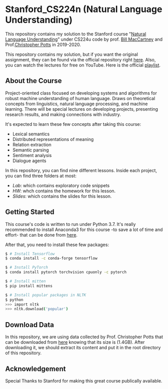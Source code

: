 # Stanford_CS224n (Natural Language Understanding)

This repository contains my solution to the Stanford course "[Natural Language Understanding](http://web.stanford.edu/class/cs224u/)" under CS224u code by prof. [Bill MacCartney](http://nlp.stanford.edu/~wcmac/) and Prof.[Christopher Potts](http://web.stanford.edu/~cgpotts/) in 2019-2020.

This repository contains my solution, but if you want the original assignment, they can be found via the official repository right [here](https://github.com/cgpotts/cs224u/). Also, you can watch the lectures for free on YouTube. Here is the official [playlist](https://www.youtube.com/playlist?list=PLoROMvodv4rObpMCir6rNNUlFAn56Js20).


## About the Course

Project-oriented class focused on developing systems and algorithms for robust machine understanding of human language. Draws on theoretical concepts from linguistics, natural language processing, and machine learning. There will be special lectures on developing projects, presenting research results, and making connections with industry.

It's expected to learn these few concepts after taking this course:

- Lexical semantics
- Distributed representations of meaning
- Relation extraction
- Semantic parsing
- Sentiment analysis
- Dialogue agents

In this repository, you can find nine different lessons. Inside each project, you can find three folders at most:
 
 - *Lab*: which contains exploratory code snippets
 - *HW*: whch contains the homework for this lesson.
 - *Slides*: which contains the slides for this lesson.
 

## Getting Started

This course's code is written to run under Python 3.7. It's really recommended to install Anaconda3 for this course -to save a lot of time and effort- that can be done from [here](https://www.anaconda.com/distribution/).

After that, you need to install these few packages:
```bash
$ # Install Tensorflow
$ conda install -c conda-forge tensorflow

$ # Install PyTorch
$ conda install pytorch torchvision cpuonly -c pytorch

$ # Install mitten
$ pip install mittens

$ # Install popular packages in NLTK
$ python
>>> import nltk
>>> nltk.download('popular')
```

## Download Data

In this repository, we are using data collected by Prof. Christopher Potts that can be downloaded from [here](https://web.stanford.edu/class/cs224u/data/data.tgz) knowing that its size is (1.4GB). After downloading it, we should extract its content and put it in the root directory of this repository.

## Acknowledgement

Special Thanks to Stanford for making this great course publically available.

